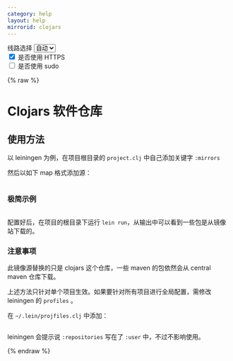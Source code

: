 ```yaml
---
category: help
layout: help
mirrorid: clojars
---
```


<!-- 本 markdown 从 tuna/mirrorz-help-ng 自动生成，如需修改，请修改其对应部分 -->

<style>.z-help tmpl { display: none }</style>

<div class="z-wrap">
    <form class="z-form z-global" onchange="form_update(null)" onsubmit="return false">
        <div>
            <label for="e0a5cecb">线路选择</label>
            <select id="e0a5cecb" name="host">
                <option selected="selected" value="{{ site.url }}">自动</option>
                <option value="{{ site.urlv4 }}">IPv4</option>
                <option value="{{ site.urlv6 }}">IPv6</option>
            </select>
        </div>
        <div>
            <input id="144d763c" name="_scheme" type="checkbox" checked>
            <label for="144d763c">是否使用 HTTPS</label>
        </div>
        <div>
            <input id="4659e7da" name="_sudo" type="checkbox">
            <label for="4659e7da">是否使用 sudo</label>
        </div>
    </form>
</div>
{% raw %}
<div class="z-help"><h1>Clojars 软件仓库</h1>
<h2>使用方法</h2>
<p>以 leiningen 为例，在项目根目录的 <code>project.clj</code> 中自己添加关键字 <code>:mirrors</code></p>
<p>然后以如下 map 格式添加源：</p>
<div class="z-wrap"><form class="z-form" onchange="form_update(event)" onsubmit="return false"></form><pre class="z-code"></pre></div><tmpl z-lang="clojure">
:mirrors {"clojars" {:name "mirror"
                     :url "{{endpoint}}/"}}
</tmpl>
<h3>极简示例</h3>
<div class="z-wrap"><form class="z-form" onchange="form_update(event)" onsubmit="return false"></form><pre class="z-code"></pre></div><tmpl z-lang="clojure">
(defproject myapp "1.0.0"
   :description "My Application"
   :dependencies [[enlive "1.0.1"]
                  [cheshire "4.0.0"]
                  [org.markdownj/markdownj "0.3.0-1.0.2b4"]]
   :mirrors {"clojars" {:name "mirror"
                        :url "{{endpoint}}/"}}
   :main leiningen.web)
</tmpl>
<p>配置好后，在项目的根目录下运行 <code>lein run</code>，从输出中可以看到一些包是从镜像站下载的。</p>
<h3>注意事项</h3>
<p>此镜像源替换的只是 clojars 这个仓库，一些 maven 的包依然会从 central maven 仓库下载。</p>
<p>上述方法只针对单个项目生效。如果要针对所有项目进行全局配置，需修改 leiningen 的 <code>profiles</code> 。</p>
<p>在 <code>~/.lein/projfiles.clj</code> 中添加：</p>
<div class="z-wrap"><form class="z-form" onchange="form_update(event)" onsubmit="return false"></form><pre class="z-code"></pre></div><tmpl z-lang="clojure">
:user {:repositories [["clojars" {:url "{{endpoint}}/"}]]
       ;; other :user profile settings...
       }
</tmpl>
<p>leiningen 会提示说 <code>:repositories</code> 写在了 <code>:user</code> 中，不过不影响使用。</p><script id="z-config" type="application/x-mirrorz-help">eyJfIjogIkNsb2phcnMgXHU4ZjZmXHU0ZWY2XHU0ZWQzXHU1ZTkzIiwgImJsb2NrIjogWyJ1c2FnZSJdLCAiaW5wdXQiOiB7fSwgIm5hbWUiOiAiY2xvamFycyJ9</script>
</div>

{% endraw %}

<script src="/static/js/mustache.js?{{ site.data['hash'] }}"></script>
<script src="/static/js/zdocs.js?{{ site.data['hash'] }}"></script>
